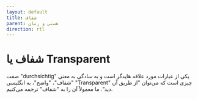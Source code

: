 ```yaml
---
layout: default
title: شفاف
parent: هستی و زمان
direction: rtl
---
```


# شفاف یا Transparent
صفت "durchsichtig" یکی از عبارات مورد علاقه هایدگر است و به سادگی به معنی "شفاف"، "واضح"، به انگلیسی "Transparent" چیزی است که می‌توان "از طریق آن دید". ما معمولاً آن را به "شفاف" ترجمه می‌کنیم.
